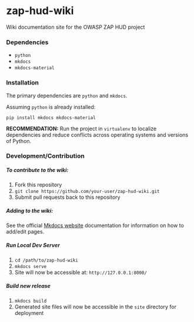 # zap-hud-wiki
Wiki documentation site for the OWASP ZAP HUD project

### Dependencies
- `python`
- `mkdocs`
- `mkdocs-material`


### Installation
The primary dependencies are `python` and `mkdocs`. 

Assuming `python` is already installed:

`pip install mkdocs mkdocs-material`

**RECOMMENDATION:** Run the project in `virtualenv` to localize dependencies and reduce conflicts across operating systems and versions of Python.

### Development/Contribution
##### To contribute to the wiki:
1. Fork this repository
1. `git clone https://github.com/your-user/zap-hud-wiki.git`
1. Submit pull requests back to this repository

##### Adding to the wiki:

See the official [Mkdocs website](https://www.mkdocs.org/) documentation for information on how to add/edit pages.

##### Run Local Dev Server
1. `cd /path/to/zap-hud-wiki`
1. `mkdocs serve`
1. Site will now be accessible at: `http://127.0.0.1:8000/`

##### Build new release
1. `mkdocs build`
2. Generated site files will now be accessible in the `site` directory for deployment